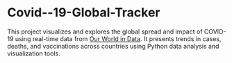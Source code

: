 # Covid--19-Global-Tracker
This project visualizes and explores the global spread and impact of COVID-19 using real-time data from [Our World in Data](https://ourworldindata.org/coronavirus-source-data). It presents trends in cases, deaths, and vaccinations across countries using Python data analysis and visualization tools.  
